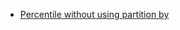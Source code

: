 - [Percentile without using partition by](https://stackoverflow.com/questions/49368902/sql-server-percentile-disc-for-column-median-without-partitioning)
